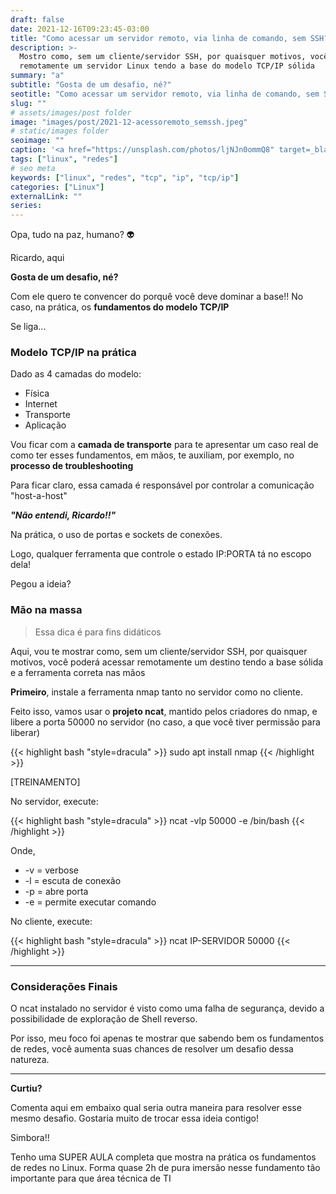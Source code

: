 ```yaml
---
draft: false
date: 2021-12-16T09:23:45-03:00
title: "Como acessar um servidor remoto, via linha de comando, sem SSH?"
description: >-
  Mostro como, sem um cliente/servidor SSH, por quaisquer motivos, você pode acessar 
  remotamente um servidor Linux tendo a base do modelo TCP/IP sólida
summary: "a"
subtitle: "Gosta de um desafio, né?"
seotitle: "Como acessar um servidor remoto, via linha de comando, sem SSH?"
slug: ""
# assets/images/post folder
image: "images/post/2021-12-acessoremoto_semssh.jpeg"
# static/images folder
seoimage: ""
caption: '<a href="https://unsplash.com/photos/ljNJn0ommQ8" target=_blank">Photo by Stephen Leonardi</a>'
tags: ["linux", "redes"]
# seo meta
keywords: ["linux", "redes", "tcp", "ip", "tcp/ip"]
categories: ["Linux"]
externalLink: ""
series:
---
```


Opa, tudo na paz, humano? 👽

Ricardo, aqui

**Gosta de um desafio, né?**

Com ele quero te convencer do porquê você deve dominar a base!! No caso, na prática, os **fundamentos do modelo TCP/IP**

Se liga...

### Modelo TCP/IP na prática

Dado as 4 camadas do modelo:

- Física
- Internet
- Transporte
- Aplicação

Vou ficar com a **camada de transporte** para te apresentar um caso real de como ter esses fundamentos, em mãos, 
te auxiliam, por exemplo, no **processo de troubleshooting**

Para ficar claro, essa camada é responsável por controlar a comunicação "host-a-host"

***"Não entendi, Ricardo!!"***

Na prática, o uso de portas e sockets de conexões. 

Logo, qualquer ferramenta que controle o estado IP:PORTA tá no escopo dela!

Pegou a ideia?

### Mão na massa

> Essa dica é para fins didáticos

Aqui, vou te mostrar como, sem um cliente/servidor SSH, por quaisquer motivos, você poderá acessar remotamente um destino tendo a base sólida e a ferramenta correta nas mãos

**Primeiro**, instale a ferramenta nmap tanto no servidor como no cliente.

Feito isso, vamos usar o **projeto ncat**, mantido pelos criadores do nmap, e libere a porta 50000 no servidor 
(no caso, a que você tiver permissão para liberar)

{{< highlight bash "style=dracula" >}}
sudo apt install nmap
{{< /highlight >}}

[TREINAMENTO]

No servidor, execute:

{{< highlight bash "style=dracula" >}}
ncat -vlp 50000 -e /bin/bash
{{< /highlight >}}

Onde,

- -v = verbose
- -l = escuta de conexão 
- -p = abre porta
- -e = permite executar comando

No cliente, execute:

{{< highlight bash "style=dracula" >}}
ncat IP-SERVIDOR 50000
{{< /highlight >}}

---

### Considerações Finais

O ncat instalado no servidor é visto como uma falha de segurança, devido a possibilidade de exploração de Shell reverso. 

Por isso, meu foco foi apenas te mostrar que sabendo bem os fundamentos de redes, você aumenta suas chances de resolver um desafio dessa natureza.

----

**Curtiu?**

Comenta aqui em embaixo qual seria outra maneira para resolver esse mesmo desafio. Gostaria muito de trocar essa ideia contigo!

Simbora!!

Tenho uma SUPER AULA completa que mostra na prática os fundamentos de redes no Linux. Forma quase 2h de pura imersão nesse fundamento tão importante para que área técnica de TI
